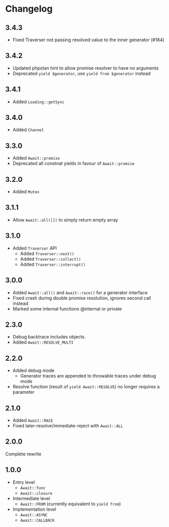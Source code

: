 Changelog
===

## 3.4.3
- Fixed Traverser not passing resolved value to the inner generator (#184)

## 3.4.2
- Updated phpstan hint to allow promise resolver to have no arguments
- Deprecated `yield $generator`, use `yield from $generator` instead

## 3.4.1
- Added `Loading::getSync`

## 3.4.0
- Added `Channel`

## 3.3.0
- Added `Await::promise`
- Deprecated all constnat yields in favour of `Await::promise`

## 3.2.0
- Added `Mutex`

## 3.1.1
- Allow `Await::all([])` to simply return empty array

## 3.1.0
- Added `Traverser` API
	- Added `Traverser::next()`
	- Added `Traverser::collect()`
	- Added `Traverser::interrupt()`

## 3.0.0
- Added `Await::all()` and `Await::race()` for a generator interface
- Fixed crash during double promise resolution, ignores second call instead
- Marked some internal functions @internal or private

## 2.3.0
- Debug backtrace includes objects.
- Added `Await::RESOLVE_MULTI`

## 2.2.0
- Added debug mode
	- Generator traces are appended to throwable traces under debug mode
- Resolve function (result of `yield Await::RESOLVE`) no longer requires a parameter

## 2.1.0
- Added `Await::RACE`
- Fixed later-resolve/immediate-reject with `Await::ALL`

## 2.0.0
Complete rewrite

## 1.0.0
- Entry level
	- `Await::func`
	- `Await::closure`
- Intermediate level
	- `Await::FROM` (currently equivalent to `yield from`)
- Implementation level
	- `Await::ASYNC`
	- `Await::CALLBACK`
